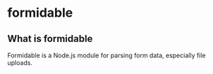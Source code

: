 # formidable 
## What is formidable
Formidable is a Node.js module for parsing form data, especially file uploads.
